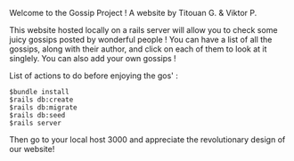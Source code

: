Welcome to the Gossip Project ! A website by Titouan G. & Viktor P.

This website hosted locally on a rails server will allow you to check some juicy gossips posted by wonderful people ! You can have a list of all the gossips, along with their author, and click on each of them to look at it singlely. You can also add your own gossips !

List of actions to do before enjoying the gos' :

    $bundle install
    $rails db:create
    $rails db:migrate
    $rails db:seed
    $rails server

Then go to your local host 3000 and appreciate the revolutionary design of our website!
